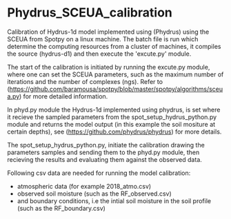 # Phydrus_SCEUA_calibration
Calibration of Hydrus-1d model implemented using (Phydrus) using the SCEUA from Spotpy on a linux machine.
The batch file is run which determine the computing resources from a cluster of machines, it compiles the source (hydrus-d1) and then execute the 'excute.py' module. 

The start of the calibration is initiated by running the excute.py module, where one can set the SCEUA parameters, such as the maximum number of iterations and the number of complexes (ngs). Refer to (https://github.com/baramousa/spotpy/blob/master/spotpy/algorithms/sceua.py) for more detailed information.

In phyd.py module the Hydrus-1d implemented using phydrus, is set where it recieve the sampled parameters from the spot_setup_hydrus_python.py module and returns the model output (in this example the soil mositure at certain depths), see (https://github.com/phydrus/phydrus) for more details.

The spot_setup_hydrus_python.py, initiate the calibration drawing the parameters samples and sending them to the phyd.py module, then recieving the results and evaluating them against the observed data. 

Following csv data are needed for running the model calibration:
- atmospheric data (for example 2018_atmo.csv)
- observed soil moisture (such as the RF_observed.csv)
- and boundary conditions, i.e the intial soil moisture in the soil profile (such as the RF_boundary.csv)
